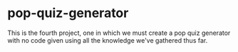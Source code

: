 # pop-quiz-generator
This is the fourth project, one in which we must create a pop quiz generator with no code given using all the knowledge we've gathered thus far.
